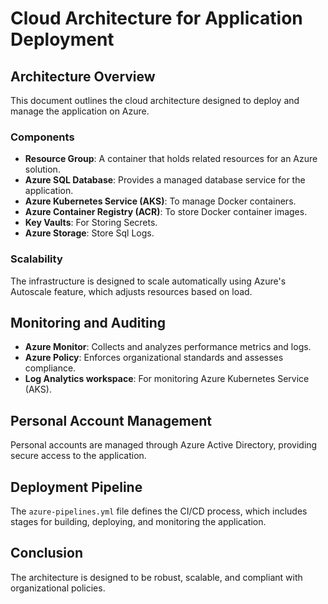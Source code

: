 # Cloud Architecture for Application Deployment

## Architecture Overview

This document outlines the cloud architecture designed to deploy and manage the application on Azure.

### Components

- **Resource Group**: A container that holds related resources for an Azure solution.
- **Azure SQL Database**: Provides a managed database service for the application.
- **Azure Kubernetes Service (AKS)**: To manage Docker containers.
- **Azure Container Registry (ACR)**: To store Docker container images.
- **Key Vaults**: For Storing Secrets.
- **Azure Storage**: Store Sql Logs.

### Scalability

The infrastructure is designed to scale automatically using Azure's Autoscale feature, which adjusts resources based on load.

## Monitoring and Auditing

- **Azure Monitor**: Collects and analyzes performance metrics and logs.
- **Azure Policy**: Enforces organizational standards and assesses compliance.
- **Log Analytics workspace**: For monitoring Azure Kubernetes Service (AKS).

## Personal Account Management

Personal accounts are managed through Azure Active Directory, providing secure access to the application.

## Deployment Pipeline

The `azure-pipelines.yml` file defines the CI/CD process, which includes stages for building, deploying, and monitoring the application.

## Conclusion

The architecture is designed to be robust, scalable, and compliant with organizational policies.
